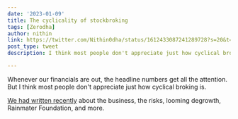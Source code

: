 ```yaml
---
date: '2023-01-09'
title: The cyclicality of stockbroking  
tags: [Zerodha]
author: nithin
link: https://twitter.com/Nithin0dha/status/1612433087241289728?s=20&t=w6Sj0VXZzLLIzTzPR_MHxQ
post_type: tweet
description: I think most people don't appreciate just how cyclical broking is...

---
```


Whenever our financials are out, the headline numbers get all the attention. But I think most people don't appreciate just how cyclical broking is. 

[We had written recently](https://zerodha.com/z-connect/featured/business-updates-increased-disclosures-and-improving-transparency) about the business, the risks, looming degrowth, Rainmater Foundation, and more.

